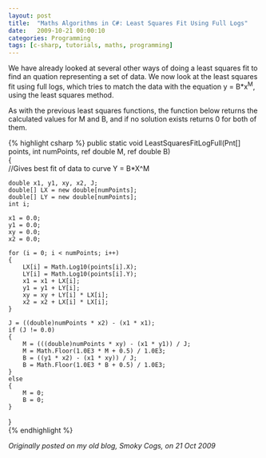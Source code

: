 ```yaml
---
layout: post
title:  "Maths Algorithms in C#: Least Squares Fit Using Full Logs"
date:   2009-10-21 00:00:10
categories: Programming
tags: [c-sharp, tutorials, maths, programming]
---
```


We have already looked at several other ways of doing a least squares fit to find an quation representing a set of data. We now look at the least squares fit using full logs, which tries to match the data with the equation y = B*x<sup>M</sup>, using the least squares method.

As with the previous least squares functions, the function below returns the calculated values for M and B, and if no solution exists returns 0 for both of them.

{% highlight csharp %}
public static void LeastSquaresFitLogFull(Pnt[] points, int numPoints, ref double M, ref double B)  
{  
    //Gives best fit of data to curve Y = B*X^M  
  
    double x1, y1, xy, x2, J;  
    double[] LX = new double[numPoints];  
    double[] LY = new double[numPoints];  
    int i;  
  
    x1 = 0.0;  
    y1 = 0.0;  
    xy = 0.0;  
    x2 = 0.0;  
  
    for (i = 0; i < numPoints; i++)  
    {  
        LX[i] = Math.Log10(points[i].X);  
        LY[i] = Math.Log10(points[i].Y);  
        x1 = x1 + LX[i];  
        y1 = y1 + LY[i];  
        xy = xy + LY[i] * LX[i];  
        x2 = x2 + LX[i] * LX[i];  
    }  
  
    J = ((double)numPoints * x2) - (x1 * x1);  
    if (J != 0.0)  
    {  
        M = (((double)numPoints * xy) - (x1 * y1)) / J;  
        M = Math.Floor(1.0E3 * M + 0.5) / 1.0E3;  
        B = ((y1 * x2) - (x1 * xy)) / J;  
        B = Math.Floor(1.0E3 * B + 0.5) / 1.0E3;  
    }  
    else  
    {  
        M = 0;  
        B = 0;  
    }  
}  
{% endhighlight %}

_Originally posted on my old blog, Smoky Cogs, on 21 Oct 2009_